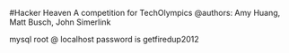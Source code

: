 #Hacker Heaven
A competition for TechOlympics
@authors: Amy Huang, Matt Busch, John Simerlink

mysql root @ localhost password is getfiredup2012